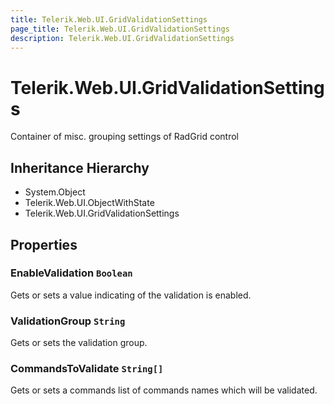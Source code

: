 ```yaml
---
title: Telerik.Web.UI.GridValidationSettings
page_title: Telerik.Web.UI.GridValidationSettings
description: Telerik.Web.UI.GridValidationSettings
---
```


# Telerik.Web.UI.GridValidationSettings

Container of misc. grouping settings of RadGrid control

## Inheritance Hierarchy

* System.Object
* Telerik.Web.UI.ObjectWithState
* Telerik.Web.UI.GridValidationSettings

## Properties

###  EnableValidation `Boolean`

Gets or sets a value indicating of the validation is enabled.

###  ValidationGroup `String`

Gets or sets the validation group.

###  CommandsToValidate `String[]`

Gets or sets a commands list of commands names which will be validated.

